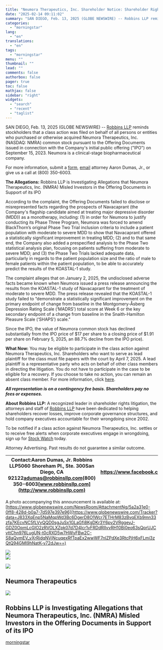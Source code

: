 ```yaml
---
title: "Neumora Therapeutics, Inc. Shareholder Notice: Shareholder Rights Law Firm Robbins LLP Reminds Investors of the Class Action Against NMRA"
date: "2025-02-14 09:11:02"
summary: "SAN DIEGO, Feb. 13, 2025 (GLOBE NEWSWIRE) -- Robbins LLP reminds stockholders that a class action was filed on behalf of all persons or entities who purchased or otherwise acquired Neumora Therapeutics, Inc. (NASDAQ: NMRA) common stock pursuant to the Offering Documents issued in connection with the Company's initial public..."
categories:
  - "morningstar"
lang:
  - "en"
translations:
  - "en"
tags:
  - "morningstar"
menu: ""
thumbnail: ""
lead: ""
comments: false
authorbox: false
pager: true
toc: false
mathjax: false
sidebar: "right"
widgets:
  - "search"
  - "recent"
  - "taglist"
---
```


SAN DIEGO, Feb. 13, 2025 (GLOBE NEWSWIRE) -- [Robbins LLP](https://www.globenewswire.com/Tracker?data=G4rt5gIwO4zhe0PpMR-sbwGDygWLtuCMdT4G2a7LJEDWywIm1zHv7WtLPYPzMo7O90_ypQ3fpe6UZHgX6PS621qlVM2K4IM6oUy21Ut1Ii3Vsrk6o6tK-EACx31mNLwm) reminds stockholders that a class action was filed on behalf of all persons or entities who purchased or otherwise acquired Neumora Therapeutics, Inc. (NASDAQ: NMRA) common stock pursuant to the Offering Documents issued in connection with the Company's initial public offering ("IPO") on September 15, 2023. Neumora is a clinical-stage biopharmaceutical company.

For more information, submit a [form](https://www.globenewswire.com/Tracker?data=snpmAIkb3Hs_AslXG_Sw06GctDc6HzNgjZWwFuWlO9PX8-L1P1aylAtDlW7OXF25uyzI1C7pA-iUQPrf2bCmHFvjGZy3WUNCtXTa_ECs0Sk=), [email](https://www.globenewswire.com/Tracker?data=jnp26b6wdwGpGsJFee7bsT2Qe2sFjZWj-F-pkDRc1n3LX1F1zookOM6Go4hQoWvY-RX3Yc070Pf8FRXr2HS9dg==) attorney Aaron Dumas, Jr., or give us a call at (800) 350-6003.

**The Allegations:** Robbins LLP is Investigating Allegations that Neumora Therapeutics, Inc. (NMRA) Misled Investors in the Offering Documents in Support of its IPO

According to the complaint, the Offering Documents failed to disclose or misrepresented facts regarding the prospects of Navacaprant (the Company's flagship candidate aimed at treating major depressive disorder (MDD)) as a monotherapy, including: (1) in order for Neumora to justify conducting its Phase Three Program, Neumora was forced to amend BlackThorn’s original Phase Two Trial inclusion criteria to include a patient population with moderate to severe MDD to show that Navacaprant offered a statistically significant improvement in treating MDD; (2) and to that same end, the Company also added a prespecified analysis to the Phase Two statistical analysis plan, focusing on patients suffering from moderate to severe MDD; and (3) the Phase Two Trials lacked adequate data, particularly in regards to the patient population size and the ratio of male to female patients within the patient population, to be able to accurately predict the results of the KOASTAL-1 study.

The complaint alleges that on January 2, 2025, the undisclosed adverse facts became known when Neumora issued a press release announcing the results from the KOASTAL-1 study of Navacaprant for the treatment of moderate to severe MDD. The press release revealed that the KOASTAL-1 study failed to “demonstrate a statistically significant improvement on the primary endpoint of change from baseline in the Montgomery-Åsberg Depression Rating Scale (‘MADRS’) total score at Week 6 or the key secondary endpoint of a change from baseline in the Snaith-Hamilton Pleasure Scale (‘SHAPS’) scale.”

Since the IPO, the value of Neumora common stock has declined substantially from the IPO price of $17 per share to a closing price of $1.91 per share on February 5, 2025, an 88.7% decline from the IPO price).

**What Now:** You may be eligible to participate in the class action against Neumora Therapeutics, Inc. Shareholders who want to serve as lead plaintiff for the class must file papers with the court by April 7, 2025. A lead plaintiff is a representative party who acts on behalf of other class members in directing the litigation. You do not have to participate in the case to be eligible for a recovery. If you choose to take no action, you can remain an absent class member. For more information, click [here](https://www.globenewswire.com/Tracker?data=BBginzRyUM8XrO9NdzFKLBYvTQ95ftvDcTJK2fBgeHD2nTbptaB5Mr1aQJp6yi0goSGLlsryzE6Jp2SjqnEJjGHN5Ek4d5iNvUwLRmAvgKU=).

***All representation is on a contingency fee basis. Shareholders pay no fees or expenses.***

**About Robbins LLP:** A recognized leader in shareholder rights litigation, the attorneys and staff of [Robbins LLP](https://www.globenewswire.com/Tracker?data=G4rt5gIwO4zhe0PpMR-sb0nC3THSg-ruLeWJyZk4hldqtXIOjIpIhOND6PI-JS9LT7ieeSSwv0TYdVgikl4Jdw==) have been dedicated to helping shareholders recover losses, improve corporate governance structures, and hold company executives accountable for their wrongdoing since 2002.

To be notified if a class action against Neumora Therapeutics, Inc. settles or to receive free alerts when corporate executives engage in wrongdoing, sign up for [Stock Watch](https://www.globenewswire.com/Tracker?data=w_kuF8nEW8iWi_WIR7ZZqhuv5Sl1M2yYdSFb4efgfldUnAwtrk9is7ocs0SCIGjHhXbUSHrfPbwuHNjllAQxyVhEUng_kfkRxlBvcgJGgSk=) today.

Attorney Advertising. Past results do not guarantee a similar outcome.

| Contact:Aaron Dumas, Jr. Robbins LLP5060 Shoreham Pl., Ste. 300San Diego, CA 92122[adumas@robbinsllp.com](mailto:adumas@robbinsllp.com)(800) 350-6003[www.robbinsllp.com](http://www.robbinsllp.com) | <https://www.facebook.com/RobbinsLLP/><https://www.linkedin.com/company/robbins-llp/> |
| --- | --- |

A photo accompanying this announcement is available at:  
[https://www.globenewswire.com/NewsRoom/AttachmentNg/5a2a31e0-0ff8-428d-b0a7-7d597e397e96](https://www.globenewswire.com/Tracker?data=J833XqEnp5NaMqpWd3Bc6DgerD8O1Wcr7ETHrM83zBvqEXb9mn33zfa7KEcvNC5fLVvQQD0sgJuSx1GLaGfi8KgDKr3Y6pv2VRggeyJ-GDZ0OpmLcGIO2zRVOLXZpk07d7D4lcr1vFRDdRIIvvRH10Bi0eo63sQprUJCvttChn976LugUN-t0cRXD5w7HWyFBw2C-S8aQvmEV_vXrRjdqNVjNcuqexRfTpaEx2wwWF7nlZPdXe3RtcPjH6xFLmi3zQtQ94GMl9hNatK-v72dJw==)

 ![](https://www.globenewswire.com/newsroom/ti?nf=OTM1ODUwNiM2NzUxMzU0IzIwMTExNjQ=)   
 ![](https://ml.globenewswire.com/media/YzMxMjIxOWItYTY5Mi00NTQyLTk5ZjItMzhkYzcyZTdkMDhlLTEwMjI3Mzc=/tiny/Robbins-LLP.png)

 [![](https://ml.globenewswire.com/media/f6c754ad-b344-4389-a551-cf97ce05752e/small/robbins-llp-logo-white-background1583450-1-png.png)](https://www.globenewswire.com/NewsRoom/AttachmentNg/f6c754ad-b344-4389-a551-cf97ce05752e)

Neumora Therapeutics
--------------------

  [![](https://ml.globenewswire.com/media/5a2a31e0-0ff8-428d-b0a7-7d597e397e96/medium/neumora-therapeutics.jpg)](https://www.globenewswire.com/NewsRoom/AttachmentNg/5a2a31e0-0ff8-428d-b0a7-7d597e397e96/en) 

Robbins LLP is Investigating Allegations that Neumora Therapeutics, Inc. (NMRA) Misled Investors in the Offering Documents in Support of its IPO
------------------------------------------------------------------------------------------------------------------------------------------------

[morningstar](https://www.morningstar.com/news/globe-newswire/9358506/neumora-therapeutics-inc-shareholder-notice-shareholder-rights-law-firm-robbins-llp-reminds-investors-of-the-class-action-against-nmra)
